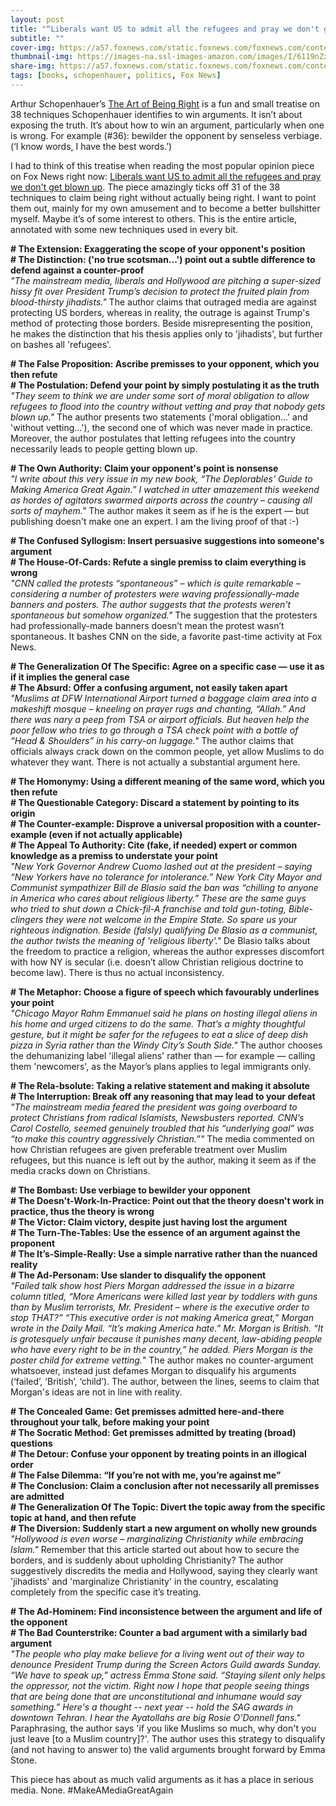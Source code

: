 ```yaml
---
layout: post
title: "“Liberals want US to admit all the refugees and pray we don't get blown up”"
subtitle: ""
cover-img: https://a57.foxnews.com/static.foxnews.com/foxnews.com/content/uploads/2018/09/1862/1048/jfkprotest.jpg
thumbnail-img: https://images-na.ssl-images-amazon.com/images/I/6119nZxOxHL.jpg
share-img: https://a57.foxnews.com/static.foxnews.com/foxnews.com/content/uploads/2018/09/1862/1048/jfkprotest.jpg
tags: [books, schopenhauer, politics, Fox News]
---
```


Arthur Schopenhauer’s [The Art of Being Right](https://en.wikipedia.org/wiki/The_Art_of_Being_Right) is a fun and small treatise on 38 techniques Schopenhauer identifies to win arguments. It isn’t about exposing the truth. It’s about how to win an argument, particularly when one is wrong. For example (#36): bewilder the opponent by senseless verbiage. (‘I know words, I have the best words.’)

I had to think of this treatise when reading the most popular opinion piece on Fox News right now: [Liberals want US to admit all the refugees and pray we don't get blown up](https://www.foxnews.com/opinion/liberals-want-us-to-admit-all-the-refugees-and-pray-we-dont-get-blown-up). The piece amazingly ticks off 31 of the 38 techniques to claim being right without actually being right. I want to point them out, mainly for my own amusement and to become a better bullshitter myself. Maybe it’s of some interest to others. This is the entire article, annotated with some new techniques used in every bit.

__\# The Extension: Exaggerating the scope of your opponent's position__  
__\# The Distinction: ('no true scotsman...') point out a subtle difference to defend against a counter-proof__  
_"The mainstream media, liberals and Hollywood are pitching a super-sized hissy fit over President Trump’s decision to protect the fruited plain from blood-thirsty jihadists."_ The author claims that outraged media are against protecting US borders, whereas in reality, the outrage is against Trump's method of protecting those borders. Beside misrepresenting the position, he makes the distinction that his thesis applies only to 'jihadists', but further on bashes all 'refugees'.

__\# The False Proposition: Ascribe premisses to your opponent, which you then refute__  
__\# The Postulation: Defend your point by simply postulating it as the truth__  
_"They seem to think we are under some sort of moral obligation to allow refugees to flood into the country without vetting and pray that nobody gets blown up."_ The author presents two statements ('moral obligation...' and 'without vetting...'), the second one of which was never made in practice. Moreover, the author postulates that letting refugees into the country necessarily leads to people getting blown up.

__\# The Own Authority: Claim your opponent's point is nonsense__  
_"I write about this very issue in my new book, “The Deplorables’ Guide to Making America Great Again.” I watched in utter amazement this weekend as hordes of agitators swarmed airports across the country – causing all sorts of mayhem."_ The author makes it seem as if he is the expert — but publishing doesn't make one an expert. I am the living proof of that :-)

__\# The Confused Syllogism: Insert persuasive suggestions into someone's argument__  
__\# The House-Of-Cards: Refute a single premiss to claim everything is wrong__  
_"CNN called the protests “spontaneous” – which is quite remarkable – considering a number of protesters were waving professionally-made banners and posters. The author suggests that the protests weren't spontaneous but somehow organized."_ The suggestion that the protesters had professionally-made banners doesn’t mean the protest wasn’t spontaneous. It bashes CNN on the side, a favorite past-time activity at Fox News.

__\# The Generalization Of The Specific: Agree on a specific case — use it as if it implies the general case__  
__\# The Absurd: Offer a confusing argument, not easily taken apart__  
_"Muslims at DFW International Airport turned a baggage claim area into a makeshift mosque – kneeling on prayer rugs and chanting, “Allah.” And there was nary a peep from TSA or airport officials. But heaven help the poor fellow who tries to go through a TSA check point with a bottle of “Head & Shoulders” in his carry-on luggage."_ The author claims that officials always crack down on the common people, yet allow Muslims to do whatever they want. There is not actually a substantial argument here.

__\# The Homonymy: Using a different meaning of the same word, which you then refute__  
__\# The Questionable Category: Discard a statement by pointing to its origin__  
__\# The Counter-example: Disprove a universal proposition with a counter-example (even if not actually applicable)__  
__\# The Appeal To Authority: Cite (fake, if needed) expert or common knowledge as a premiss to understate your point__  
_"New York Governor Andrew Cuomo lashed out at the president – saying “New Yorkers have no tolerance for intolerance.” New York City Mayor and Communist sympathizer Bill de Blasio said the ban was “chilling to anyone in America who cares about religious liberty.” These are the same guys who tried to shut down a Chick-fil-A franchise and told gun-toting, Bible-clingers they were not welcome in the Empire State. So spare us your righteous indignation. Beside (falsly) qualifying De Blasio as a communist, the author twists the meaning of 'religious liberty'."_ De Blasio talks about the freedom to practice a religion, whereas the author expresses discomfort with how NY is secular (i.e. doesn’t allow Christian religious doctrine to become law). There is thus no actual inconsistency.

__\# The Metaphor: Choose a figure of speech which favourably underlines your point__  
_"Chicago Mayor Rahm Emmanuel said he plans on hosting illegal aliens in his home and urged citizens to do the same. That’s a mighty thoughtful gesture, but it might be safer for the refugees to eat a slice of deep dish pizza in Syria rather than the Windy City’s South Side."_ The author chooses the dehumanizing label 'illegal aliens' rather than — for example — calling them 'newcomers', as the Mayor’s plans applies to legal immigrants only.

__\# The Rela-bsolute: Taking a relative statement and making it absolute__  
__\# The Interruption: Break off any reasoning that may lead to your defeat__  
_"The mainstream media feared the president was going overboard to protect Christians from radical Islamists, Newsbusters reported. CNN’s Carol Costello, seemed genuinely troubled that his “underlying goal” was “to make this country aggressively Christian.”"_ The media commented on how Christian refugees are given preferable treatment over Muslim refugees, but this nuance is left out by the author, making it seem as if the media cracks down on Christians.

__\# The Bombast: Use verbiage to bewilder your opponent__  
__\# The Doesn't-Work-In-Practice: Point out that the theory doesn't work in practice, thus the theory is wrong__  
__\# The Victor: Claim victory, despite just having lost the argument__  
__\# The Turn-The-Tables: Use the essence of an argument against the proponent__  
__\# The It’s-Simple-Really: Use a simple narrative rather than the nuanced reality__  
__\# The Ad-Personam: Use slander to disqualify the opponent__  
_"Failed talk show host Piers Morgan addressed the issue in a bizarre column titled, “More Americans were killed last year by toddlers with guns than by Muslim terrorists, Mr. President – where is the executive order to stop THAT?” “This executive order is not making America great,” Morgan wrote in the Daily Mail. “It’s making America hate.” Mr. Morgan is British. “It is grotesquely unfair because it punishes many decent, law-abiding people who have every right to be in the country,” he added. Piers Morgan is the poster child for extreme vetting._" The author makes no counter-argument whatsoever, instead just defames Morgan to disqualify his arguments (‘failed’, ‘British’, ‘child’). The author, between the lines, seems to claim that Morgan's ideas are not in line with reality.

__\# The Concealed Game: Get premisses admitted here-and-there throughout your talk, before making your point__  
__\# The Socratic Method: Get premisses admitted by treating (broad) questions__  
__\# The Detour: Confuse your opponent by treating points in an illogical order__  
__\# The False Dilemma: “If you’re not with me, you’re against me”__  
__\# The Conclusion: Claim a conclusion after not necessarily all premisses are admitted__  
__\# The Generalization Of The Topic: Divert the topic away from the specific topic at hand, and then refute__  
__\# The Diversion: Suddenly start a new argument on wholly new grounds__  
_"Hollywood is even worse – marginalizing Christianity while embracing Islam."_ Remember that this article started out about how to secure the borders, and is suddenly about upholding Christianity? The author suggestively discredits the media and Hollywood, saying they clearly want 'jihadists' and 'marginalize Christianity' in the country, escalating completely from the specific case it’s treating.

__\# The Ad-Hominem: Find inconsistence between the argument and life of the opponent__  
__\# The Bad Counterstrike: Counter a bad argument with a similarly bad argument__  
_"The people who play make believe for a living went out of their way to denounce President Trump during the Screen Actors Guild awards Sunday. “We have to speak up,” actress Emma Stone said. “Staying silent only helps the oppressor, not the victim. Right now I hope that people seeing things that are being done that are unconstitutional and inhumane would say something.” Here's a thought -- next year -- hold the SAG awards in downtown Tehran. I hear the Ayatollahs are big Rosie O'Donnell fans."_ Paraphrasing, the author says 'if you like Muslims so much, why don't you just leave [to a Muslim country]?'. The author uses this strategy to disqualify (and not having to answer to) the valid arguments brought forward by Emma Stone.

This piece has about as much valid arguments as it has a place in serious media. None. #MakeAMediaGreatAgain
